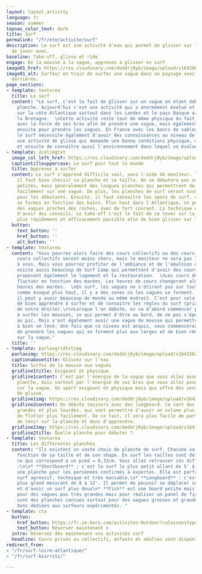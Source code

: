```yaml
---
layout: layout_activity
language: fr
season: summer
topnav_color_text: dark
title: Surf
permalink: "/fr/ete/activite/surf"
description: Le surf est une activité d'eau qui permet de glisser sur les vagues et
  de jouer avec.
baseline: Take-off, glisse et ride
engage: De la mousse à la vague, apprenez à glisser en surf
image01_href: https://res.cloudinary.com/deddrj0yb/image/upload/v1642661307/website/summer/joseph-greve-TII6axq3eo4-unsplash_ulp3bo.jpg
image01_alt: Surfeur en train de surfer une vague dans un paysage avec des collines
  derrières.
page_sections:
- template: textarea
  title: Le surf
  content: "Le surf, c'est le fait de glisser sur un vague en étant debout sur une
    planche. Aujourd'hui c'est une activité qui a énormément évolué et très rependue
    sur la côte Atlantique surtout dans les Landes et le pays Basque ainsi que dans
    la Bretagne.  \nCette activité reste tout de même physique du fait de devoir ramer
    avec la force de ses bras afin de prendre une vague, mais également de revenir
    ensuite pour prendre les vagues. En France avec les bancs de sables et les baïnes,
    le surf nécessite également d'avoir des connaissances au niveau de ces éléments.\n\nC'est
    une activité de glisse qui demande une bonne conditions physique, de l'équilibre
    et ensuite de connaitre aussi l'environnement dans lequel on évolue."
- template: 2colimgtxt
  image_col_left_href: https://res.cloudinary.com/deddrj0yb/image/upload/v1642605798/website/summer/victoria-palacios-scIXeTCipZA-unsplash_dhmqlq.jpg
  captiontitleuppercase: Le surf pour tout le monde
  title: Apprenez à surfer
  content: Le surf s'apprend difficile seul, sans l'aide de moniteur. Tout d'abord
    il faut bien choisir sa planche et sa taille. On ne débutera pas avec des planches
    petites, mais généralement des longues planches qui permettront de partir plus
    facilement sur une vague. De plus, les planches de surf seront souvent en mousse
    pour les débutants. Ensuite, il faut connaitre les spots de surf, car les vagues
    se formes en fonction des baïns. Plus haut dans l'Atlantique, on peut retrouver
    des vagues proches des roches, avec de fort courant. La technique de surf demande
    d'avoir des conseils. Le take-off c'est le fait de se lever sur la planche le
    plus rapidement et efficacement possible afin de bien glisser sur la vague.
  button:
    text_button: ''
    href_button: ''
    alt_button: ''
- template: textarea
  content: "Vous pourrez alors faire des cours collectifs ou des cours privés. Les
    cours collectifs seront moins chers, mais le moniteur ne sera pas 100% dédiée
    à vous. Mais vous pourrez profiter de l'ambiance et de l'émulsion du groupe. Il
    existe aussi beaucoup de Surf Camp qui permettent d'avoir des cours de surf en
    proposant également le logement et la restauration.  \nLes cours de Surf peuvent
    fluctuer en fonction des marées. Les heures de cours changeront alors selon les
    heures des marées.  \nEn surf, les vagues ne s'étirent pas sur tout l'océan et
    comme évoqué plus haut, il y a des zones où les vagues se forment. De ce fait,
    il peut y avoir beaucoup de monde au même endroit. C'est pour cela qu'il est important
    de bien apprendre à surfer et de connaitre les règles du surf (priorité la personne
    de notre droite).\n\nLorsque l'on débute, on va d'abord commencer par apprendre
    à surfer les mousses, ce qui permet d'être au bord, de ne pas s'épuiser à aller
    au pic. Mais s'est également avoir une vague de mousse qui permettre d'apprendre
    à bien se levé. Une fois que ce niveau est acquis, vous commencerez à essayer
    de prendre les vagues qui se forment plus aux larges et de bien réussir son départ
    sur la vague."
  title: ''
- template: parlaxgridtxtimg
  parlaximg: https://res.cloudinary.com/deddrj0yb/image/upload/v1641562732/website/summer/cedric-frixon-G9Rfc1qccH4-unsplash_gr8ksg.jpg
  captionabovetitle: Glissez sur l'eau
  title: Surfez de la mousse aux vagues
  gridline1title: Exigeant et physique
  gridline1content: C'est par l'énergie de la vague que vous allez avancer sur votre
    planche, mais surtout par l'énergie de vos bras que vous allez pouvoir partir
    sur la vague. Un sport exigeant et physique mais qui offre des sensations incroyables
    de glisse.
  gridline1img: https://res.cloudinary.com/deddrj0yb/image/upload/v1642661311/website/summer/carles-rabada-TbJg-UB7mGs-unsplash_1_nz9e4g.jpg
  gridline2content: On débute toujours avec des longboard. Ce sont des planches plus
    grandes et plus lourdes, qui vont permettre d'avoir un volume plus important et
    de flotter plus facilement. De ce fait, il sera plus facile de partir sur la vague,
    de tenir sur la planche et donc d'apprendre.
  gridline2img: https://res.cloudinary.com/deddrj0yb/image/upload/v1641562732/website/summer/dendy-darma-satyazi-XFMjz4X3hGs-unsplash_j0t4sg.jpg
  gridline2title: Quelle planche pour débuter ?
- template: textarea
  title: Les différentes planches
  content: "Ils existent un vaste choix de planche de surf. Chacune va évoluer en
    fonction de sa taille et de son shape. En surf les tailles sont définis en pied,
    ce qui correspond à un pied = 0,33cm. Vous allez retrouver ces différents planches
    :\n\n* **Shortboard** : c'est le surf le plus petit allant de 5' à 6'10. C'est
    une planche pour les personnes confirmés à expertes. Elle est parfaite pour un
    surf agressif, technique et très maniable.\n* **Longboard** : c'est le surf le
    plus grand mesurant de 8 à 12'. Il permet de pouvoir se déplacer sur la planche
    et d'avoir un surf plus doux\n* **Fish** est une board petite mais large parfaite
    pour des vagues pas très grandes mais pour réaliser un panel de figure.\n* **Guns**
    sont des planches concues surtout pour des vagues grosses et grandes. Elles sont
    donc dédiées aux surfeurs expérimentés. "
- template: cta
  button:
    href_button: https://fr.ze-hero.com/activites-Outdoor?calessonstype=all&catypegenderlistsummer=all&calessonsactivitytype=Surf&start-date=
    text_button: Réserver maintenant >
  intro: Réservez dès maintenant vos activités surf
  headline: Cours privés ou collectifs, enfants et adultes sont disponibles
redirect_from:
- "/fr/surf-loire-atlantique/"
- "/fr/surf-biarritz/"

---
```

